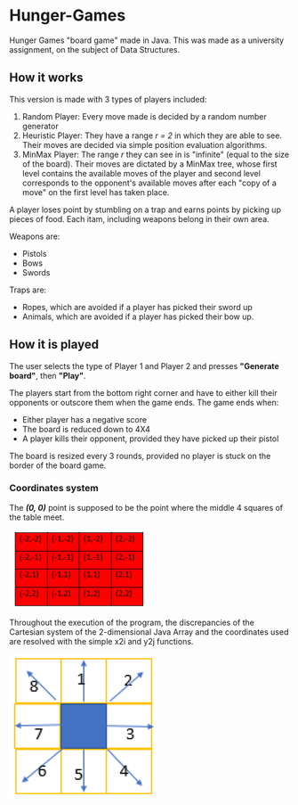 # Hunger-Games
 Hunger Games "board game" made in Java. This was made as a university assignment, on the subject of Data Structures.
 
 ## How it works
 This version is made with 3 types of players included:
 1. Random Player: Every move made is decided by a random number generator
 2. Heuristic Player: They have a range *r = 2* in which they are able to see. Their moves are decided via simple position evaluation algorithms.
 3. MinMax Player: The range *r* they can see in is "infinite" (equal to the size of the board). Their moves are dictated by a MinMax tree, whose first level contains the available moves of the player and second level corresponds to the opponent's available moves after each "copy of a move" on the first level has taken place.

A player loses point by stumbling on a trap and earns points by picking up pieces of food. Each itam, including weapons belong in their own area.

Weapons are:
- Pistols
- Bows
- Swords

Traps are:
- Ropes, which are avoided if a player has picked their sword up
- Animals, which are avoided if a player has picked their bow up.


## How it is played
The user selects the type of Player 1 and Player 2 and presses **"Generate board"**, then **"Play"**.

The players start from the bottom right corner and have to either kill their opponents or outscore them when the game ends. The game ends when:
- Either player has a negative score
- The board is reduced down to 4X4
- A player kills their opponent, provided they have picked up their pistol

The board is resized every 3 rounds, provided no player is stuck on the border of the board game.

### Coordinates system
The ***(0, 0)*** point is supposed to be the point where the middle 4 squares of the table meet.

![Coordinates](bin/mypackage/coordinates.png)

Throughout the execution of the program, the discrepancies of the Cartesian system of the 2-dimensional Java Array and the coordinates used are resolved with the simple x2i and y2j functions.



![What each integers means for how a player moves](bin/mypackage/moves.png)
